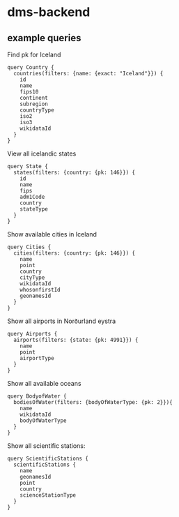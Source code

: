 # dms-backend

## example queries

Find pk for Iceland
```
query Country {
  countries(filters: {name: {exact: "Iceland"}}) {
    id
    name
    fips10
    continent
    subregion
    countryType
    iso2
    iso3
    wikidataId
  }
}
```

View all icelandic states
```
query State {
  states(filters: {country: {pk: 146}}) {
    id
    name
    fips
    adm1Code
    country
    stateType
  }
}
```

Show available cities in Iceland
```
query Cities {
  cities(filters: {country: {pk: 146}}) {
    name
    point
    country
    cityType
    wikidataId
    whosonfirstId
    geonamesId
  }
}
```
Show all airports in Norðurland eystra
```
query Airports {
  airports(filters: {state: {pk: 4991}}) {
    name
    point
    airportType
  }
}
```

Show all available oceans
```
query BodyofWater {
  bodiesOfWater(filters: {bodyOfWaterType: {pk: 2}}){
    name
    wikidataId
    bodyOfWaterType
  }
}
```
Show all scientific stations:
```
query ScientificStations {
  scientificStations {
    name
    geonamesId
    point
    country
    scienceStationType
  }
}
```